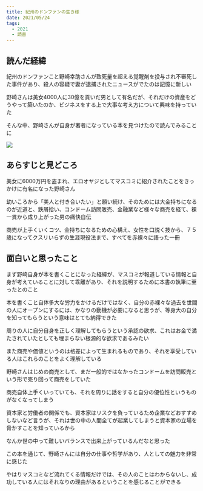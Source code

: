 ```yaml
---
title: 紀州のドンファンの生き様
date: 2021/05/24
tags:
  - 2021
  - 読書
---
```


## 読んだ経緯

紀州のドンファンこと野崎幸助さんが致死量を超える覚醒剤を投与され不審死した事件があり、殺人の容疑で妻が逮捕されたニュースがでたのは記憶に新しい

野崎さんは美女4000人に30億を貢いだ男として有名だが、それだけの資産をどうやって築いたのか、ビジネスをする上で大事な考え方について興味を持っていた

そんな中、野崎さんが自身が著者になっている本を見つけたので読んでみることに

<a target="_blank"  href="https://www.amazon.co.jp/gp/product/B01NAI2OJU/ref=as_li_tl?ie=UTF8&camp=247&creative=1211&creativeASIN=B01NAI2OJU&linkCode=as2&tag=planetmeron06-22&linkId=c9d3e845f2cd66be08840796fdce16c1"><img border="0" src="//ws-fe.amazon-adsystem.com/widgets/q?_encoding=UTF8&MarketPlace=JP&ASIN=B01NAI2OJU&ServiceVersion=20070822&ID=AsinImage&WS=1&Format=_SL250_&tag=planetmeron06-22" ></a>

## あらすじと見どころ

美女に6000万円を盗まれ、エロオヤジとしてマスコミに紹介されたことをきっかけに有名になった野崎さん

幼いころから「美人と付き合いたい」と願い続け、そのためには大金持ちになるのが近道と、鉄屑拾い、コンドーム訪問販売、金融業など様々な商売を経て、裸一貫から成り上がった男の痛快自伝

商売が上手くいくコツ、金持ちになるための心構え、女性を口説く技から、７５歳になってクスリいらずの生涯現役法まで、すべてを赤裸々に語った一冊

## 面白いと思ったこと

まず野崎自身が本を書くことになった経緯が、マスコミが報道している情報と自身が考えていることに対して乖離があり、それを説明するために本書の執筆に至ったとのこと

本を書くこと自体多大な労力をかけるだけではなく、自分の赤裸々な過去を世間の人にオープンにするには、かなりの動機が必要になると思うが、等身大の自分を知ってもらうという意味はとても納得できた

周りの人に自分自身を正しく理解してもらうという承認の欲求、これはお金で満たされていたとしても埋まらない根源的な欲求であるみたい


また商売や価値というのは格差によって生まれるものであり、それを享受している人はこれらのことをよく理解している

野崎さんはじめの商売として、まだ一般的ではなかったコンドームを訪問販売という形で売り回って商売をしていた

商売自体上手くいっていても、それを周りに話をすると自分の優位性というものがなくなってしまう

資本家と労働者の関係でも、資本家はリスクを負っているため企業などおすすめしないなど言うが、それは世の中の人間全てが起業してしまうと資本家の立場を脅かすことを知っているから

なんか世の中って難しいバランスで出来上がっているんだなと思った


この本を通じて、野崎さんには自分の仕事や哲学があり、人としての魅力を非常に感じた

やはりマスコミなど流れてくる情報だけでは、その人のことはわからないし、成功している人にはそれなりの理由があるということを感じることができる
